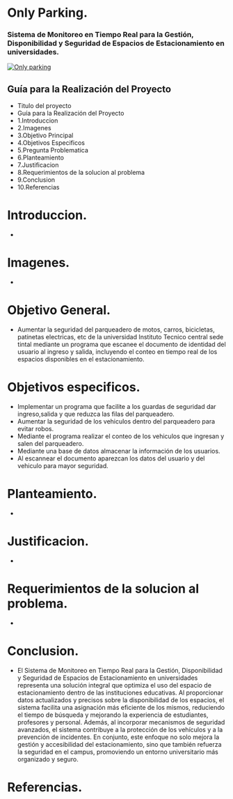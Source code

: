 # Only Parking.

 ###     Sistema  de Monitoreo en Tiempo Real para la Gestión, Disponibilidad y Seguridad de Espacios de Estacionamiento en universidades.

[![Only parking](https://www.shutterstock.com/image-vector/automatic-rising-barrier-system-gate-260nw-2266367425.jpg "Only parking")](https://www.shutterstock.com/image-vector/automatic-rising-barrier-system-gate-260nw-2266367425.jpg "Only parking")

## Guía para la Realización del Proyecto
- Titulo del proyecto
- Guía para la Realización del Proyecto
 - 1.Introduccion
 - 2.Imagenes
 - 3.Objetivo Principal
 - 4.Objetivos Especificos
 - 5.Pregunta Problematica
 - 6.Planteamiento
 - 7.Justificacion
 - 8.Requerimientos de la solucion al problema
 - 9.Conclusion
 - 10.Referencias

# Introduccion.
-

# Imagenes.
-

# Objetivo General.
- Aumentar la seguridad del parqueadero de motos, carros, bicicletas, patinetas electricas, etc de la universidad Instituto Tecnico central sede tintal mediante un programa que escanee el documento de identidad del usuario al ingreso y salida, incluyendo el conteo en tiempo real de los espacios disponibles en el estacionamiento.

# Objetivos especificos.
- Implementar un programa que facilite a los guardas de seguridad dar ingreso,salida y que reduzca las filas del parqueadero.
- Aumentar la seguridad de los vehiculos dentro del parqueadero para evitar robos.
- Mediante el programa realizar el conteo de los vehiculos que ingresan y salen del parqueadero.
- Mediante una base de datos almacenar la información de los usuarios.
- Al escannear el documento aparezcan los datos del usuario y del vehiculo para mayor seguridad.

# Planteamiento.
-

# Justificacion.
-

# Requerimientos de la solucion al problema.
-

# Conclusion.
- El Sistema de Monitoreo en Tiempo Real para la Gestión, Disponibilidad y Seguridad de Espacios de Estacionamiento en universidades representa una solución integral que optimiza el uso del espacio de estacionamiento dentro de las instituciones educativas. Al proporcionar datos actualizados y precisos sobre la disponibilidad de los espacios, el sistema facilita una asignación más eficiente de los mismos, reduciendo el tiempo de búsqueda y mejorando la experiencia de estudiantes, profesores y personal. Además, al incorporar mecanismos de seguridad avanzados, el sistema contribuye a la protección de los vehículos y a la prevención de incidentes. En conjunto, este enfoque no solo mejora la gestión y accesibilidad del estacionamiento, sino que también refuerza la seguridad en el campus, promoviendo un entorno universitario más organizado y seguro.

# Referencias.
